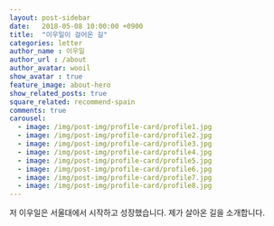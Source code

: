 ```yaml
---
layout: post-sidebar
date:   2018-05-08 10:00:00 +0900
title:  "이우일이 걸어온 길"
categories: letter
author_name : 이우일
author_url : /about
author_avatar: wooil
show_avatar : true
feature_image: about-hero
show_related_posts: true
square_related: recommend-spain
comments: true
carousel:
  - image: /img/post-img/profile-card/profile1.jpg
  - image: /img/post-img/profile-card/profile2.jpg
  - image: /img/post-img/profile-card/profile3.jpg
  - image: /img/post-img/profile-card/profile4.jpg
  - image: /img/post-img/profile-card/profile5.jpg
  - image: /img/post-img/profile-card/profile6.jpg
  - image: /img/post-img/profile-card/profile7.jpg
  - image: /img/post-img/profile-card/profile8.jpg
---
```


저 이우일은 서울대에서 시작하고 성장했습니다. 제가 살아온 길을 소개합니다.
